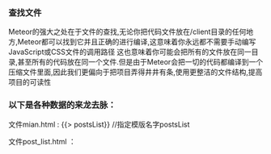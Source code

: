 ### 查找文件
Meteor的强大之处在于文件的查找,无论你把代码文件放在/client目录的任何地方,Meteor都可以找到它并且正确的进行编译,这意味着你永远都不需要手动编写JavaScript或CSS文件的调用路径
这也意味着你可能会把所有的文件放在同一目录,甚至所有的代码放在同一个文件.但是由于Meteor会把一切的代码都编译到一个压缩文件里面,因此我们更偏向于把项目弄得井井有条,使用更整洁的文件结构,提高项目的可读性

### 以下是各种数据的来龙去脉：

文件mian.html :  {{> postsList}}    //指定模版名字postsList

文件post_list.html ： <template name="postsList">    //模板postsList

文件post_list.js ： Template.postsList.helpers({ posts: postsData });    //通过helpers为postsList模板关联数据，数据赋值给posts对象

文件post_list.html ： {{#each posts}}  {{> postItem}}  {{/each}}    //遍历posts对象，并调用postItem模板

文件post_item.html ： <template name="postItem">    //postItem模板展示数据

是时候来介绍 Meteor 的模板系统 Spacebars 了。Spacebar 就是简单的 HTML 加上三件事情：Inclusion（有时也称作 “partial”）、Expression 和 Block Helper。
Inclusion ：通过 {{> templateName}} 标记，简单直接地告诉 Meteor 这部分需要用相同名称的模板来取代（在我们的例子中就是postItem ）。
Expression ：比如 {{title}} 标记，它要么是调用当前对象的属性，要么就是对应到当前模板管理器中定义的 helper 方法，并返回其方法值（后面会详细讨论）。
Block Helper ：在模板中控制流程的特殊标签，如 {{#each}}…{{/each}} 或 {{#if}}…{{/if}} 。